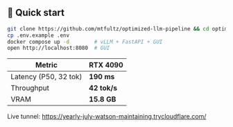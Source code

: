 ## 🔧 Quick start

```bash
git clone https://github.com/mtfultz/optimized-llm-pipeline && cd optimized-llm-pipeline
cp .env.example .env        
docker compose up -d        # vLLM + FastAPI + GUI
open http://localhost:8080  # GUI
```
| Metric                | RTX 4090     |
| --------------------- | ------------ |
| Latency (P50, 32 tok) | **190 ms**   |
| Throughput            | **42 tok/s** |
| VRAM                  | **15.8 GB**  |

Live tunnel: https://yearly-july-watson-maintaining.trycloudflare.com/


